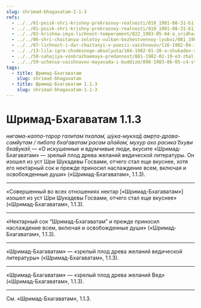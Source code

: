 ```yaml
---
slug: shrimad-bhagavatam-1-1-3
refs:
  - ../../01-poisk-shri-krishny-prekrasnoy-realnosti/010_1981-08-31-b1_sridharmj_gopi_bhagavatam_gayatri_i_mantra_om_prizyvayut_k_poisku_shri_krishny.md
  - ../../01-poisk-shri-krishny-prekrasnoy-realnosti/010_1981-08-31-b1_sridharmj_gopi_bhagavatam_gayatri_i_mantra_om_prizyvayut_k_poisku_shri_krishny.md
  - ../../02-krishna-imya-lichnost-temperament/022_1983-05-04-a_sridharmj_rabstvo_u_absoluta-vysochayshaya_svoboda.md
  - ../../06-shri-chaitanya-zolotoy-vulkan-bozhestvennoy-lyubvi/081_1982-09-05-b1_sridharmj_obrawenie_sarvabhaumy_bhattacharyi.md
  - ../../07-lichnost-i-dar-chaitanyi-v-poezii-vaishnavov/116-1982-04-18-a2-molitva-raghupati-upadhyai-ukazyvaet-na-velichie-propovedi-mahaprabhu.md
  - ../../13-lila-igra-chudesnogo-absolyuta/164-1982-01-28-a-shukadev-shri-chajtanya-i-gaudiya-math-yavlyayut-chistotu-krishna-lily.md
  - ../../58-sahajiya-voobrazhaemaya-predannost/881-1982-02-19-e3-zhal-chto-on-ne-popal-na-goloku.md
  - ../../59-uchenie-vaishnavov-mayavada-i-buddizm/898-1983-06-05-c4-strana-lyubvi-prevoshodit-mir-otrecheniya.md
tags:
  - title: Шримад-Бхагаватам
    slug: shrimad-bhagavatam
  - title: Шримад-Бхагаватам 1.1.3
    slug: shrimad-bhagavatam-1-1-3
---
```


# Шримад-Бхагаватам 1.1.3

*нигама-калпа-тарор галитам̇ пхалам̇, ш́ука-мукха̄д амр̣та-драва-сам̇йутам / пибата бха̄гаватам̇ расам а̄лайам̇, мухур ахо расика̄ бхуви бха̄вука̄х̣* — «О искушенные и вдумчивые люди, вкусите «Шримад-Бхагаватам» — зрелый плод древа желаний ведической литературы. Он изошел из уст Шри Шукадевы Госвами, отчего стал еще вкуснее, хотя его нектарный сок и прежде приносил наслаждение всем, включая и освобожденные души» («Шримад-Бхагаватам», 1.1.3).

---

«Совершенный во всех отношениях нектар [«Шримад-Бхагаватам»] изошел из уст Шри Шукадевы Госвами, отчего стал еще вкуснее» («Шримад-Бхагаватам», 1.1.3).

---

«Нектарный сок “Шримад-Бхагаватам” и прежде приносил наслаждение всем, включая и освобожденные души» («Шримад-Бхагаватам», 1.1.3).

---

«Шримад-Бхагаватам» — «зрелый плод древа желаний ведической литературы» («Шримад-Бхагаватам», 1.1.3).

---

«Шримад-Бхагаватам» — «зрелый плод древа желаний Вед» («Шримад-Бхагаватам», 1.1.3).

---

См. «Шримад-Бхагаватам», 1.1.3.
